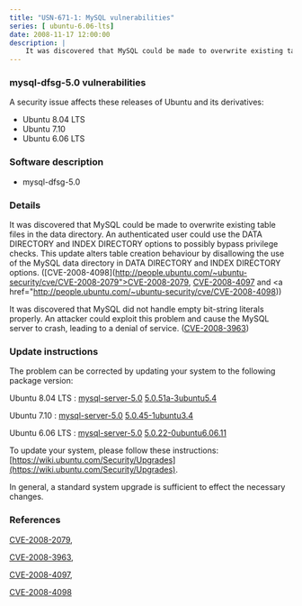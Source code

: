 ```yaml
---
title: "USN-671-1: MySQL vulnerabilities"
series: [ ubuntu-6.06-lts]
date: 2008-11-17 12:00:00
description: |
    It was discovered that MySQL could be made to overwrite existing table files in the data directory. An authenticated user could use the DATA DIRECTORY and INDEX DIRECTORY options to possibly bypass privilege checks. This update alters table creation behaviour by disallowing the use of the MySQL data directory in DATA DIRECTORY and INDEX DIRECTORY options. ([CVE-2008-4098](http://people.ubuntu.com/~ubuntu-security/cve/CVE-2008-2079">CVE-2008-2079</a>, <a href="http://people.ubuntu.com/~ubuntu-security/cve/CVE-2008-4097">CVE-2008-4097</a> and <a href="http://people.ubuntu.com/~ubuntu-security/cve/CVE-2008-4098))
--- 
```

 
### mysql-dfsg-5.0 vulnerabilities

A security issue affects these releases of Ubuntu and its derivatives:

* Ubuntu 8.04 LTS
* Ubuntu 7.10
* Ubuntu 6.06 LTS

### Software description

* mysql-dfsg-5.0 

### Details

It was discovered that MySQL could be made to overwrite existing table files in the data directory. An authenticated user could use the DATA DIRECTORY and INDEX DIRECTORY options to possibly bypass privilege checks. This update alters table creation behaviour by disallowing the use of the MySQL data directory in DATA DIRECTORY and INDEX DIRECTORY options. ([CVE-2008-4098](http://people.ubuntu.com/~ubuntu-security/cve/CVE-2008-2079">CVE-2008-2079</a>, <a href="http://people.ubuntu.com/~ubuntu-security/cve/CVE-2008-4097">CVE-2008-4097</a> and <a href="http://people.ubuntu.com/~ubuntu-security/cve/CVE-2008-4098))

It was discovered that MySQL did not handle empty bit-string literals properly. An attacker could exploit this problem and cause the MySQL server to crash, leading to a denial of service. ([CVE-2008-3963](http://people.ubuntu.com/~ubuntu-security/cve/CVE-2008-3963)) 

### Update instructions

The problem can be corrected by updating your system to the following package version:

Ubuntu 8.04 LTS
 : [mysql-server-5.0](https://launchpad.net/ubuntu/+source/mysql-dfsg-5.0) <span> [5.0.51a-3ubuntu5.4](https://launchpad.net/ubuntu/+source/mysql-dfsg-5.0/5.0.51a-3ubuntu5.4) </span> 

Ubuntu 7.10
 : [mysql-server-5.0](https://launchpad.net/ubuntu/+source/mysql-dfsg-5.0) <span> [5.0.45-1ubuntu3.4](https://launchpad.net/ubuntu/+source/mysql-dfsg-5.0/5.0.45-1ubuntu3.4) </span> 

Ubuntu 6.06 LTS
 : [mysql-server-5.0](https://launchpad.net/ubuntu/+source/mysql-dfsg-5.0) <span> [5.0.22-0ubuntu6.06.11](https://launchpad.net/ubuntu/+source/mysql-dfsg-5.0/5.0.22-0ubuntu6.06.11) </span> 

To update your system, please follow these instructions: [https://wiki.ubuntu.com/Security/Upgrades](https://wiki.ubuntu.com/Security/Upgrades).

In general, a standard system upgrade is sufficient to effect the necessary changes. 

### References

 [CVE-2008-2079](http://people.ubuntu.com/~ubuntu-security/cve/CVE-2008-2079), 

 [CVE-2008-3963](http://people.ubuntu.com/~ubuntu-security/cve/CVE-2008-3963), 

 [CVE-2008-4097](http://people.ubuntu.com/~ubuntu-security/cve/CVE-2008-4097), 

 [CVE-2008-4098](http://people.ubuntu.com/~ubuntu-security/cve/CVE-2008-4098)
 
